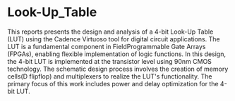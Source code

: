 # Look-Up_Table
This reports presents the design and analysis of a 4-bit Look-Up Table (LUT) using the Cadence Virtuoso tool for digital circuit applications. The LUT is a fundamental component in FieldProgrammable Gate Arrays (FPGAs), enabling flexible implementation of logic functions. In this design, the 4-bit LUT is implemented at the transistor level using 90nm CMOS technology. The schematic design process involves the creation of memory cells(D flipflop) and multiplexers to realize the LUT's functionality. The primary focus of this work includes power and delay optimization for the 4-bit LUT.
